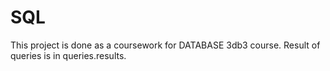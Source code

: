# SQL
This project is done as a coursework for DATABASE 3db3 course.
Result of queries is in queries.results.